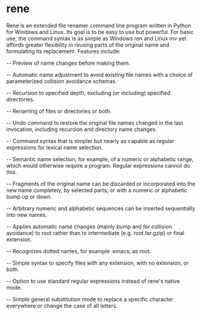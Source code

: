 # rene
Rene is an extended file renamer command line program written in Python for Windows and Linux. Its goal is to be easy to use but powerful. For basic use, the command syntax is as simple as Windows ren and Linux mv yet affords greater flexibility in reusing parts of the original name and formulating its replacement. Features include:

-- Preview of name changes before making them.

-- Automatic name adjustment to avoid existing file names with a choice of parameterized collision avoidance schemas. 

-- Recursion to specified depth, excluding (or including) specified directories.

-- Renaming of files or directories or both.

-- Undo command to restore the original file names changed in the last invocation, including recursion and directory name changes.

-- Command syntax that is simpler but nearly as capable as regular expressions for lexical name selection. 

-- Semantic name selection, for example, of a numeric or alphabetic range, which would otherwise require a program. Regular expressions cannot do this.

-- Fragments of the original name can be discarded or incorporated into the new name completely, by selected parts, or with a numeric or alphabetic bump up or down.

-- Arbitrary numeric and alphabetic sequences can be inserted sequentially into new names.

-- Applies automatic name changes (mainly bump and for collision avoidance) to root rather than to intermediate (e.g. root.tar.gzip) or final extension.

-- Recognizes dotted names, for example .emacs, as root.

-- Simple syntax to specify files with any extension, with no extension, or both.

-- Option to use standard regular expressions instead of rene's native mode.

-- Simple general substitution mode to replace a specific character everywhere or change the case of all letters.


